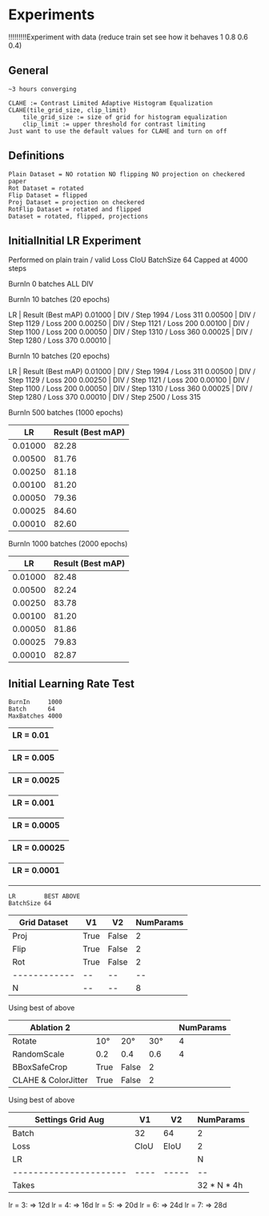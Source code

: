 # Experiments

!!!!!!!!!Experiment with data (reduce train set see how it behaves 1 0.8 0.6 0.4)

## General

    ~3 hours converging

    CLAHE := Contrast Limited Adaptive Histogram Equalization
    CLAHE(tile_grid_size, clip_limit)
        tile_grid_size := size of grid for histogram equalization
        clip_limit := upper threshold for contrast limiting
    Just want to use the default values for CLAHE and turn on off


## Definitions

    Plain Dataset = NO rotation NO flipping NO projection on checkered paper
    Rot Dataset = rotated
    Flip Dataset = flipped
    Proj Dataset = projection on checkered
    RotFlip Dataset = rotated and flipped
    Dataset = rotated, flipped, projections

## InitialInitial LR Experiment

Performed on plain train / valid
Loss      CIoU
BatchSize 64
Capped at 4000 steps

BurnIn     0 batches ALL DIV

BurnIn    10 batches (20 epochs)

LR      | Result (Best mAP)
0.01000 | DIV / Step 1994 / Loss 311
0.00500 | DIV / Step 1129 / Loss 200
0.00250 | DIV / Step 1121 / Loss 200
0.00100 | DIV / Step 1100 / Loss 200
0.00050 | DIV / Step 1310 / Loss 360
0.00025 | DIV / Step 1280 / Loss 370
0.00010 |

BurnIn    10 batches (20 epochs)

LR      | Result (Best mAP)
0.01000 | DIV / Step 1994 / Loss 311
0.00500 | DIV / Step 1129 / Loss 200
0.00250 | DIV / Step 1121 / Loss 200
0.00100 | DIV / Step 1100 / Loss 200
0.00050 | DIV / Step 1310 / Loss 360
0.00025 | DIV / Step 1280 / Loss 370
0.00010 | DIV / Step 2500 / Loss 315


BurnIn    500 batches (1000 epochs)

| LR      | Result (Best mAP) |
| -----   | ----------------- |
| 0.01000 | 82.28             |
| 0.00500 | 81.76             |
| 0.00250 | 81.18             |
| 0.00100 | 81.20             |
| 0.00050 | 79.36             |
| 0.00025 | 84.60             |
| 0.00010 | 82.60             |

BurnIn    1000 batches (2000 epochs)

| LR      | Result (Best mAP) |
| ------- | ----------------- |
| 0.01000 | 82.48             |
| 0.00500 | 82.24             |
| 0.00250 | 83.78             |
| 0.00100 | 81.20             |
| 0.00050 | 81.86             |
| 0.00025 | 79.83             |
| 0.00010 | 82.87             |


## Initial Learning Rate Test

    BurnIn     1000
    Batch      64
    MaxBatches 4000

| LR = 0.01    |
| ---------    |

| LR = 0.005   |
| ----------   |

| LR = 0.0025  |
| -----------  |

| LR = 0.001   |
| ----------   |

| LR = 0.0005  |
| -----------  |

| LR = 0.00025 |
| ------------ |

| LR = 0.0001  |
| -----------  |


------------------------------------------------------------------------------

    LR        BEST ABOVE
    BatchSize 64

| Grid Dataset | V1    | V2     | NumParams |
| ------------ | --    | --     | --        |
| Proj         | True  | False  | 2         |
| Flip         | True  | False  | 2         |
| Rot          | True  | False  | 2         |
| ------------ | --    | --     | --        |
| N            | --    | --     | 8         |


Using best of above

| Ablation 2                         |       |        |     |           | NumParams
| ------------                       | --    | --     | --  | --        | --
| Rotate                             | 10°   | 20°    | 30° |           | 4
| RandomScale                        | 0.2   | 0.4    | 0.6 |           | 4
| BBoxSafeCrop                       | True  | False  | 2   |           |
| CLAHE & ColorJitter                | True  | False  | 2   |           |

Using best of above

| Settings Grid Aug                  | V1    | V2     | NumParams     |
| ------------                       | --    | --     | --            |
| Batch                              | 32    | 64     | 2             |
| Loss                               | CIoU  | EIoU   | 2             |
| LR                                 |       |        | N             |
| ----------------------             | ----  | -----  | --            |
| Takes                              |       |        | 32 * N * 4h   |


lr = 3: => 12d
lr = 4: => 16d
lr = 5: => 20d
lr = 6: => 24d
lr = 7: => 28d
